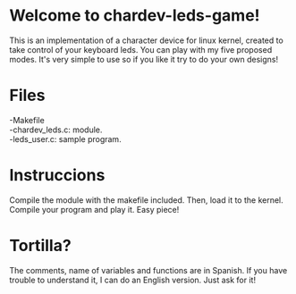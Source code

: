 Welcome to chardev-leds-game!
====================================

This is an implementation of a character device for linux kernel, created to take control of your keyboard leds. You can play with my five proposed modes. It's very simple to use so if you like it try to do your own designs!

Files
=====

-Makefile<br/>
-chardev_leds.c: module.<br/>
-leds_user.c: sample program.<br/>

Instruccions
============

Compile the module with the makefile included. Then, load it to the kernel.<br/>
Compile your program and play it. Easy piece!

Tortilla?
=========

The comments, name of variables and functions are in Spanish. If you have trouble to understand it, I can do an English version. Just ask for it!
